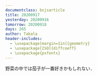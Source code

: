 ```yaml
---
documentclass: bxjsarticle
title: 20200917
yesterday: 20200916
tomorrow: 20200918
days: 265
author: Takala
header-includes:
  - \usepackage[margin=1in]{geometry}
  - \usepackage[ISO]{diffcoeff}
  - \usepackage{pxfonts}
---
```



野菜の中では茄子が一番好きかもしれない．